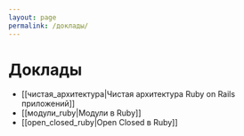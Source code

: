 ```yaml
---
layout: page
permalink: /доклады/
---
```


# Доклады

* [[чистая_архитектура|Чистая архитектура Ruby on Rails приложений]]
* [[модули_ruby|Модули в Ruby]]
* [[open_closed_ruby|Open Closed в Ruby]]

